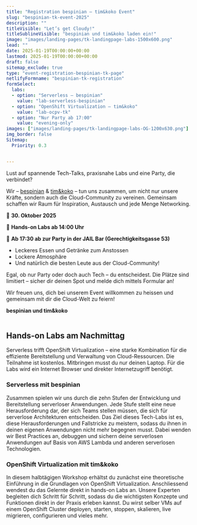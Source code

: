 ```yaml
---
title: "Registration bespinian – tim&koko Event"
slug: "bespinian-tk-event-2025"
description: ""
titleVisible: "Let’s get Cloudy!"
titleSublineVisible: "bespinian und tim&koko laden ein!"
image: "images/landing-pages/tk-landingpage-labs-1500x600.png"
lead: ""
date: 2025-01-19T00:00:00+00:00
lastmod: 2025-01-19T00:00:00+00:00
draft: false
sitemap_exclude: true
type: "event-registration-bespinian-tk-page"
netlifyFormname: "bespinian-tk-registration"
formSelect:
  labs:
  - option: "Serverless – bespinian"
    value: "lab-serverless-bespinian"
  - option: "OpenShift Virtualization – tim&koko"
    value: "lab-ocpv-tk"
  - option: "Nur Party ab 17:00"
    value: "evening-only"
images: ["images/landing-pages/tk-landingpage-labs-OG-1200x630.png"]
img_border: false
Sitemap:
  Priority: 0.3


---
```


Lust auf spannende Tech-Talks, praxisnahe Labs und eine Party, die verbindet?

Wir – [bespinian](https://bespinian.ch) & [tim&koko](https://tim-koko.ch/) – tun uns zusammen, um nicht nur unsere Kräfte, sondern auch die Cloud-Community zu vereinen. Gemeinsam schaffen wir Raum für Inspiration, Austausch und jede Menge Networking.

📅 **30. Oktober 2025**

🔧 **Hands-on Labs ab 14:00 Uhr**

👾 **Ab 17:30 ab zur Party in der JAIL Bar (Gerechtigkeitsgasse 53)**

* Leckeres Essen und Getränke zum Anstossen
* Lockere Atmosphäre
* Und natürlich die besten Leute aus der Cloud-Community!

Egal, ob nur Party oder doch auch Tech – du entscheidest. Die Plätze sind limitiert – sicher dir deinen Spot und melde dich mittels Formular an!

Wir freuen uns, dich bei unserem Event willkommen zu heissen und gemeinsam mit dir die Cloud-Welt zu feiern!

**bespinian und tim&koko**
<br/><br/>

## Hands-on Labs am Nachmittag

Serverless trifft OpenShift Virtualization – eine starke Kombination für die effiziente Bereitstellung und Verwaltung von Cloud-Ressourcen.
Die Teilnahme ist kostenlos. Mitbringen musst du nur deinen Laptop. Für die Labs wird ein Internet Browser und direkter Internetzugriff benötigt.

### Serverless mit bespinian

Zusammen spielen wir uns durch die zehn Stufen der Entwicklung und Bereitstellung serverloser Anwendungen. Jede Stufe stellt eine neue Herausforderung dar, der sich Teams stellen müssen, die sich für serverlose Architekturen entscheiden. Das Ziel dieses Tech-Labs ist es, diese Herausforderungen und Fallstricke zu meistern, sodass du ihnen in deinen eigenen Anwendungen nicht mehr begegnen musst. Dabei wenden wir Best Practices an, debuggen und sichern deine serverlosen Anwendungen auf Basis von AWS Lambda und anderen serverlosen Technologien.

### OpenShift Virtualization mit tim&koko

In diesem halbtägigen Workshop erhältst du zunächst eine theoretische Einführung in die Grundlagen von OpenShift Virtualization. Anschliessend wendest du das Gelernte direkt in hands-on Labs an. Unsere Experten begleiten dich Schritt für Schritt, sodass du die wichtigsten Konzepte und Funktionen direkt in der Praxis erleben kannst. Du wirst selber VMs auf einem OpenShift Cluster deployen, starten, stoppen, skalieren, live migrieren, configurieren und vieles mehr.
